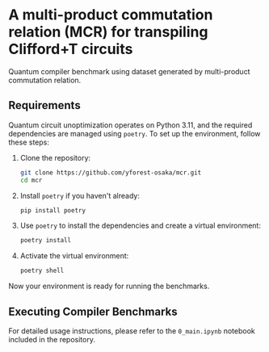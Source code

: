 # A multi-product commutation relation (MCR) for transpiling Clifford+T circuits

Quantum compiler benchmark using dataset generated by multi-product commutation relation.

## Requirements

Quantum circuit unoptimization operates on Python 3.11, and the required dependencies are managed using `poetry`. To set up the environment, follow these steps:

1. Clone the repository:

    ```bash
    git clone https://github.com/yforest-osaka/mcr.git
    cd mcr
    ```

2. Install `poetry` if you haven't already:

    ```bash
    pip install poetry
    ```

3. Use `poetry` to install the dependencies and create a virtual environment:

    ```bash
    poetry install
    ```

4. Activate the virtual environment:

    ```bash
    poetry shell
    ```

Now your environment is ready for running the benchmarks.

## Executing Compiler Benchmarks

For detailed usage instructions, please refer to the `0_main.ipynb` notebook included in the repository.